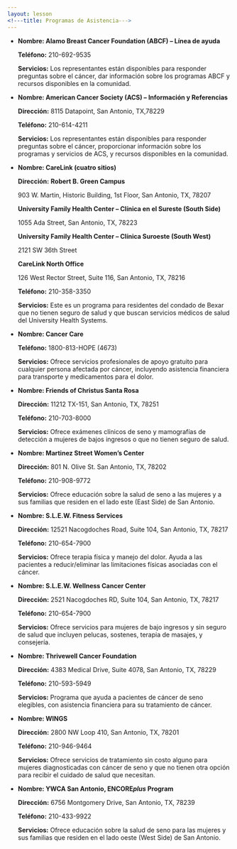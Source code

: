 ```yaml
---
layout: lesson
<!---title: Programas de Asistencia--->
---
```


*   **Nombre: Alamo Breast Cancer Foundation (ABCF) – Línea de ayuda**

    **Teléfono:** 210-692-9535

    **Servicios:** Los representantes están disponibles para responder preguntas sobre el cáncer, dar información sobre los programas ABCF y recursos disponibles en la comunidad.


*   **Nombre: American Cancer Society (ACS) –  Información y Referencias**

    **Dirección:** 8115 Datapoint, San Antonio, TX,78229  

    **Teléfono:** 210-614-4211

    **Servicios:** Los representantes están disponibles para responder preguntas sobre el cáncer, proporcionar información sobre los programas y servicios de ACS, y recursos  disponibles en la comunidad.


*   **Nombre: CareLink (cuatro sitios)**

    **Dirección:** **Robert B. Green Campus**  

    903 W. Martin, Historic Building, 1st Floor, San Antonio, TX, 78207


    **University Family Health Center – Clínica en el Sureste (South Side)**

    1055 Ada Street, San Antonio, TX, 78223


    **University Family Health Center – Clínica Suroeste (South West)**

    2121 SW 36th Street


    **CareLink North Office**

    126 West Rector Street, Suite 116, San Antonio, TX, 78216

    **Teléfono:** 210-358-3350

    **Servicios:** Este es un programa para residentes del condado de Bexar que no tienen seguro de salud y que buscan servicios médicos de salud del University Health Systems.


*   **Nombre: Cancer Care**

    **Teléfono:** 1800-813-HOPE (4673)

    **Servicios:** Ofrece servicios profesionales de apoyo gratuito para cualquier persona afectada por cáncer, incluyendo asistencia financiera para transporte y medicamentos para el dolor.


*   **Nombre: Friends of Christus Santa Rosa**

    **Dirección:** 11212 TX-151, San Antonio, TX, 78251  

    **Teléfono:** 210-703-8000

    **Servicios:** Ofrece exámenes clínicos de seno y mamografías de detección a mujeres de bajos ingresos o que no tienen seguro de salud.  


*   **Nombre: Martinez Street Women’s Center**

    **Dirección:** 801 N. Olive St. San Antonio, TX, 78202  

    **Teléfono:** 210-908-9772

    **Servicios:** Ofrece educación sobre la salud de seno a las mujeres y a sus familias que residen en el lado este (East Side) de San Antonio.  


*   **Nombre: S.L.E.W. Fitness Services**

    **Dirección:** 12521 Nacogdoches Road, Suite 104, San Antonio, TX, 78217  

    **Teléfono:** 210-654-7900

    **Servicios:** Ofrece terapia física y manejo del dolor. Ayuda a las pacientes a reducir/eliminar las limitaciones físicas asociadas con el cáncer.


*   **Nombre: S.L.E.W. Wellness Cancer Center**

    **Dirección:** 2521 Nacogdoches RD, Suite 104, San Antonio, TX, 78217  

    **Teléfono:** 210-654-7900

    **Servicios:** Ofrece servicios para mujeres de bajo ingresos y sin seguro de salud que incluyen pelucas, sostenes, terapia de masajes, y consejería.  


*   **Nombre: Thrivewell Cancer Foundation**

    **Dirección:** 4383 Medical Drive, Suite 4078, San Antonio, TX, 78229  

    **Teléfono:** 210-593-5949

    **Servicios:** Programa que ayuda a pacientes de cáncer de seno elegibles, con asistencia financiera para su tratamiento de cáncer.  


*   **Nombre: WINGS**

    **Dirección:** 2800 NW Loop 410, San Antonio, TX, 78201  

    **Teléfono:** 210-946-9464

    **Servicios:** Ofrece servicios de tratamiento sin costo alguno para mujeres diagnosticadas con cáncer de seno y que no tienen otra opción para recibir el cuidado de salud que necesitan.


*   **Nombre: YWCA San Antonio, ENCORE*plus* Program**

    **Dirección:** 6756 Montgomery Drive, San Antonio, TX, 78239      

    **Teléfono:** 210-433-9922

    **Servicios:** Ofrece educación sobre la salud de seno para las mujeres y sus familias que residen en el lado oeste (West Side) de San Antonio.  
